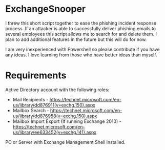 # ExchangeSnooper
I threw this short script together to ease the phishing incident response process. If an attacker is able to successfully deliver phishing emails to several employees this script allows me to search for and delete them. I plan to add additional features in the future but this will do for now.

I am very inexperienced with Powershell so please contribute if you have any ideas. I love learning from those who have better ideas than myself.

# Requirements
Active Directory account with the following roles:
- Mail Recipients - https://technet.microsoft.com/en-us/library/dd876911(v=exchg.150).aspx
- Mailbox Search - https://technet.microsoft.com/en-us/library/dd876958(v=exchg.150).aspx
- Mailbox Import Export (If running Exchange 2010) - https://technet.microsoft.com/en-us/library/ee633452(v=exchg.141).aspx

PC or Server with Exchange Management Shell installed.
